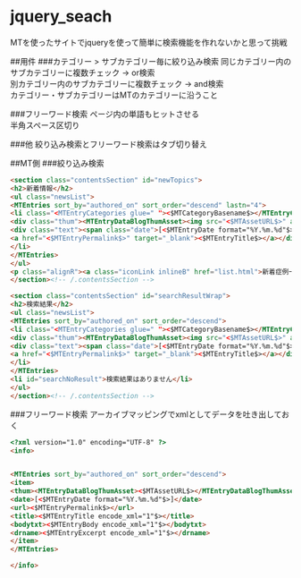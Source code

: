 jquery_seach
======================

MTを使ったサイトでjqueryを使って簡単に検索機能を作れないかと思って挑戦  

##用件
###カテゴリー > サブカテゴリー毎に絞り込み検索
同じカテゴリー内のサブカテゴリーに複数チェック → or検索  
別カテゴリー内のサブカテゴリーに複数チェック → and検索  
カテゴリー・サブカテゴリーはMTのカテゴリーに沿うこと  

###フリーワード検索
ページ内の単語もヒットさせる  
半角スペース区切り  

###他
絞り込み検索とフリーワード検索はタブ切り替え  


##MT側
###絞り込み検索
```html
<section class="contentsSection" id="newTopics">
<h2>新着情報</h2>
<ul class="newsList">
<MTEntries sort_by="authored_on" sort_order="descend" lastn="4">
<li class="<MTEntryCategories glue=" "><$MTCategoryBasename$></MTEntryCategories>">
<div class="thum"><MTEntryDataBlogThumAsset><img src="<$MTAssetURL$>" alt=""></MTEntryDataBlogThumAsset></div>
<div class="text"><span class="date">[<$MTEntryDate format="%Y.%m.%d"$>]</span>
<a href="<$MTEntryPermalink$>" target="_blank"><$MTEntryTitle$></a></div>
</li>
</MTEntries>
</ul>
<p class="alignR"><a class="iconLink inlineB" href="list.html">新着症例一覧</a></p>
</section><!-- /.contentsSection -->

<section class="contentsSection" id="searchResultWrap">
<h2>検索結果</h2>
<ul class="newsList">
<MTEntries sort_by="authored_on" sort_order="descend">
<li class="<MTEntryCategories glue=" "><$MTCategoryBasename$></MTEntryCategories>">
<div class="thum"><MTEntryDataBlogThumAsset><img src="<$MTAssetURL$>" alt=""></MTEntryDataBlogThumAsset></div>
<div class="text"><span class="date">[<$MTEntryDate format="%Y.%m.%d"$>]</span>
<a href="<$MTEntryPermalink$>" target="_blank"><$MTEntryTitle$></a></div>
</li>
</MTEntries>
<li id="searchNoResult">検索結果はありません</li>
</ul>
</section><!-- /.contentsSection -->

```
###フリーワード検索
アーカイブマッピングでxmlとしてデータを吐き出しておく  
```html
<?xml version="1.0" encoding="UTF-8" ?>
<info>


<MTEntries sort_by="authored_on" sort_order="descend">
<item>
<thum><MTEntryDataBlogThumAsset><$MTAssetURL$></MTEntryDataBlogThumAsset></thum>
<date>[<$MTEntryDate format="%Y.%m.%d"$>]</date>
<url><$MTEntryPermalink$></url>
<title><$MTEntryTitle encode_xml="1"$></title>
<bodytxt><$MTEntryBody encode_xml="1"$></bodytxt>
<drname><$MTEntryExcerpt encode_xml="1"$></drname>
</item>
</MTEntries>

</info>

```
